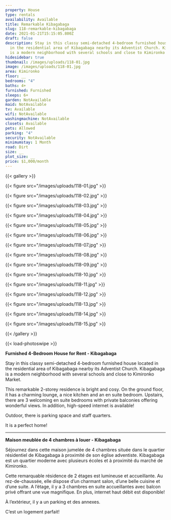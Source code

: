 ```yaml
---
property: House
type: rentals
availability: Available
title: Remarkable Kibagabaga
slug: 118-remarkable-kibagabaga
date: 2021-01-21T15:15:05.800Z
draft: false
description: Stay in this classy semi-detached 4-bedroom furnished house located
  in the residential area of Kibagabaga nearby its Adventist Church. Kibagabaga
  is a modern neighborhood with several schools and close to Kimironko Market.
hidesidebar: true
thumbnail: /images/uploads/118-01.jpg
image: /images/uploads/118-01.jpg
area: Kimironko
floor: __
bedrooms: "4"
baths: 4+
furnished: Furnished
sleeps: 6+
garden: NotAvailable
maid: NotAvailable
tv: Available
wifi: NotAvailable
washingmachine: NotAvailable
closets: Available
pets: Allowed
parking: "4"
security: NotAvailable
minimumstay: 1 Month
road: Dirt
size: __
plot_size: __
price: $1,000/month
---
```

{{< gallery >}}

{{< figure src="/images/uploads/118-01.jpg" >}}

{{< figure src="/images/uploads/118-02.jpg" >}}

{{< figure src="/images/uploads/118-03.jpg" >}}

{{< figure src="/images/uploads/118-04.jpg" >}}

{{< figure src="/images/uploads/118-05.jpg" >}}

{{< figure src="/images/uploads/118-06.jpg" >}}

{{< figure src="/images/uploads/118-07.jpg" >}}

{{< figure src="/images/uploads/118-08.jpg" >}}

{{< figure src="/images/uploads/118-09.jpg" >}}

{{< figure src="/images/uploads/118-10.jpg" >}}

{{< figure src="/images/uploads/118-11.jpg" >}}

{{< figure src="/images/uploads/118-12.jpg" >}}

{{< figure src="/images/uploads/118-13.jpg" >}}

{{< figure src="/images/uploads/118-14.jpg" >}}

{{< figure src="/images/uploads/118-15.jpg" >}}

{{< /gallery >}}

{{< load-photoswipe >}}

**Furnished 4-Bedroom House for Rent - Kibagabaga**

Stay in this classy semi-detached 4-bedroom furnished house located in the residential area of Kibagabaga nearby its Adventist Church. Kibagabaga is a modern neighborhood with several schools and close to Kimironko Market.

This remarkable 2-storey residence is bright and cosy. On the ground floor, it has a charming lounge, a nice kitchen and an en suite bedroom. Upstairs, there are 3 welcoming en suite bedrooms with private balconies offering wonderful views. In addition, high-speed internet is available!

Outdoor, there is parking space and staff quarters.

It is a perfect home!

- - -

**Maison meublée de 4 chambres à louer - Kibagabaga**

Séjournez dans cette maison jumelée de 4 chambres située dans le quartier résidentiel de Kibagabaga à proximité de son église adventiste. Kibagabaga est un quartier moderne avec plusieurs écoles et à proximité du marché de Kimironko.

Cette remarquable résidence de 2 étages est lumineuse et accueillante. Au rez-de-chaussée, elle dispose d’un charmant salon, d’une belle cuisine et d’une suite. A l’étage, il y a 3 chambres en suite accueillantes avec balcon privé offrant une vue magnifique. En plus, internet haut débit est disponible!

À l’extérieur, il y a un parking et des annexes.

C’est un logement parfait!